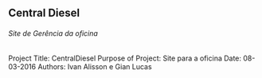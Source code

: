 ## Central Diesel
###### Site de Gerência da oficina

Project Title: CentralDiesel
Purpose of Project: Site para a oficina
Date: 08-03-2016
Authors: Ivan Alisson e Gian Lucas
